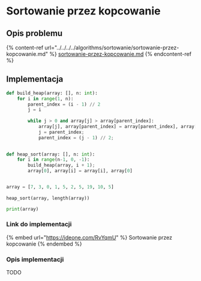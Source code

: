 # Sortowanie przez kopcowanie

## Opis problemu

{% content-ref url="../../../../algorithms/sortowanie/sortowanie-przez-kopcowanie.md" %}
[sortowanie-przez-kopcowanie.md](../../../../algorithms/sortowanie/sortowanie-przez-kopcowanie.md)
{% endcontent-ref %}

## Implementacja

```python
def build_heap(array: [], n: int):
    for i in range(1, n):
        parent_index = (i - 1) // 2
        j = i
        
        while j > 0 and array[j] > array[parent_index]:
            array[j], array[parent_index] = array[parent_index], array[j]
            j = parent_index;
            parent_index = (j - 1) // 2;
            

def heap_sort(array: [], n: int):
    for i in range(n-1, 0, -1):
        build_heap(array, i + 1);
        array[0], array[i] = array[i], array[0]


array = [7, 3, 0, 1, 5, 2, 5, 19, 10, 5]
    
heap_sort(array, length(array))

print(array)
```

### Link do implementacji

{% embed url="https://ideone.com/RvYqmU" %}
Sortowanie przez kopcowanie
{% endembed %}

### Opis implementacji

TODO
